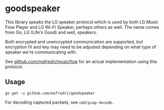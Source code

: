 # goodspeaker

This library speaks the LG speaker protocol which is used by both LG Music Flow Player and LG Wi-Fi Speaker, perhaps others as well. The name comes from Go, LG (Life's Good) and well, speakers.

Both encrypted and unencrypted communication are supported, but encryption IV and key may need to be adjusted depending on what type of speaker we're communicating with.

See [github.com/mafredri/musicflow](https://github.com/mafredri/musicflow) for an actual implementation using this protocol.

## Usage

```console
go get -u github.com/mafredri/goodspeaker
```

For decoding captured packets, see `cmd/pcap-decode`.
